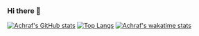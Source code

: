 ### Hi there 👋

[![Achraf's GitHub stats](https://github-readme-stats.vercel.app/api?username=YAchrafY&count_private=true&theme=algolia&show_icons=true)](https://github.com/YAchrafY/YAchrafY)
[![Top Langs](https://github-readme-stats.vercel.app/api/top-langs/?username=YAchrafY&langs_count=8)](https://github.com/YAchrafY/github-readme-stats)
[![Achraf's wakatime stats](https://github-readme-stats.vercel.app/api/wakatime?username=YAchrafY)](https://github.com/YAchrafY/github-readme-stats)
